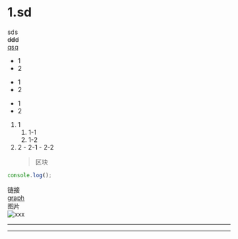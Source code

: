 # 1.sd

sds  
~~ddd~~  
<u>qsq</u>

- 1
- 2

* 1
* 2

- 1
- 2

1. 1
   1. 1-1
   2. 1-2
2. 2 - 2-1 - 2-2
   > 区块

```javascript
console.log();
```

链接  
[graph](./Graph.js)  
图片  
![xxx](xxx)

---

---
